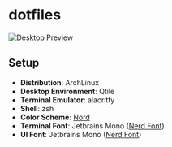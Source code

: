 # dotfiles

![Desktop Preview](https://github.com/nhtoshiaki/dotfiles/blob/master/preview.png)

## Setup

- **Distribution**: ArchLinux
- **Desktop Environment**: Qtile
- **Terminal Emulator**: alacritty
- **Shell**: zsh
- **Color Scheme**: [Nord](https://www.nordtheme.com/)
- **Terminal Font**: Jetbrains Mono ([Nerd Font](https://nerdfonts.com))
- **UI Font**: Jetbrains Mono ([Nerd Font](https://nerdfonts.com))
